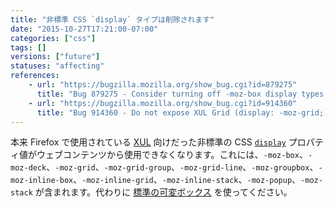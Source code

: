 ```yaml
---
title: "非標準 CSS `display` タイプは削除されます"
date: "2015-10-27T17:21:00-07:00"
categories: ["css"]
tags: []
versions: ["future"]
statuses: "affecting"
references:
    - url: "https://bugzilla.mozilla.org/show_bug.cgi?id=879275"
      title: "Bug 879275 - Consider turning off -moz-box display types in untrusted stylesheets"
    - url: "https://bugzilla.mozilla.org/show_bug.cgi?id=914360"
      title: "Bug 914360 - Do not expose XUL Grid (display: -moz-grid;) to Web content"
---
```

本来 Firefox で使用されている [XUL](https://developer.mozilla.org/ja/docs/Mozilla/Tech/XUL) 向けだった非標準の CSS [`display`](https://developer.mozilla.org/ja/docs/Web/CSS/display) プロパティ値がウェブコンテンツから使用できなくなります。これには、`-moz-box`、`-moz-deck`、`-moz-grid`、`-moz-grid-group`、`-moz-grid-line`、`-moz-groupbox`、`-moz-inline-box`、`-moz-inline-grid`、`-moz-inline-stack`、`-moz-popup`、`-moz-stack` が含まれます。代わりに [標準の可変ボックス](https://developer.mozilla.org/ja/docs/Web/CSS/CSS_Flexible_Box_Layout/Using_CSS_flexible_boxes) を使ってください。
